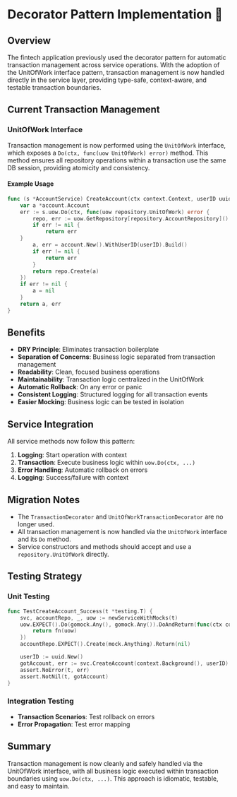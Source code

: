 # Decorator Pattern Implementation 🎨

## Overview

The fintech application previously used the decorator pattern for automatic transaction management across service operations. With the adoption of the UnitOfWork interface pattern, transaction management is now handled directly in the service layer, providing type-safe, context-aware, and testable transaction boundaries.

## Current Transaction Management

### UnitOfWork Interface
Transaction management is now performed using the `UnitOfWork` interface, which exposes a `Do(ctx, func(uow UnitOfWork) error)` method. This method ensures all repository operations within a transaction use the same DB session, providing atomicity and consistency.

#### Example Usage
```go
func (s *AccountService) CreateAccount(ctx context.Context, userID uuid.UUID) (*account.Account, error) {
    var a *account.Account
    err := s.uow.Do(ctx, func(uow repository.UnitOfWork) error {
        repo, err := uow.GetRepository[repository.AccountRepository]()
        if err != nil {
            return err
    }
        a, err = account.New().WithUserID(userID).Build()
        if err != nil {
            return err
        }
        return repo.Create(a)
    })
    if err != nil {
        a = nil
    }
    return a, err
}
```

## Benefits

- **DRY Principle**: Eliminates transaction boilerplate
- **Separation of Concerns**: Business logic separated from transaction management
- **Readability**: Clean, focused business operations
- **Maintainability**: Transaction logic centralized in the UnitOfWork
- **Automatic Rollback**: On any error or panic
- **Consistent Logging**: Structured logging for all transaction events
- **Easier Mocking**: Business logic can be tested in isolation

## Service Integration

All service methods now follow this pattern:
1. **Logging**: Start operation with context
2. **Transaction**: Execute business logic within `uow.Do(ctx, ...)`
3. **Error Handling**: Automatic rollback on errors
4. **Logging**: Success/failure with context

## Migration Notes

- The `TransactionDecorator` and `UnitOfWorkTransactionDecorator` are no longer used.
- All transaction management is now handled via the `UnitOfWork` interface and its `Do` method.
- Service constructors and methods should accept and use a `repository.UnitOfWork` directly.

## Testing Strategy

### Unit Testing
```go
func TestCreateAccount_Success(t *testing.T) {
    svc, accountRepo, _, uow := newServiceWithMocks(t)
    uow.EXPECT().Do(gomock.Any(), gomock.Any()).DoAndReturn(func(ctx context.Context, fn func(uow repository.UnitOfWork) error) error {
        return fn(uow)
    })
    accountRepo.EXPECT().Create(mock.Anything).Return(nil)

    userID := uuid.New()
    gotAccount, err := svc.CreateAccount(context.Background(), userID)
    assert.NoError(t, err)
    assert.NotNil(t, gotAccount)
}
```

### Integration Testing
- **Transaction Scenarios**: Test rollback on errors
- **Error Propagation**: Test error mapping

## Summary

Transaction management is now cleanly and safely handled via the UnitOfWork interface, with all business logic executed within transaction boundaries using `uow.Do(ctx, ...)`. This approach is idiomatic, testable, and easy to maintain. 